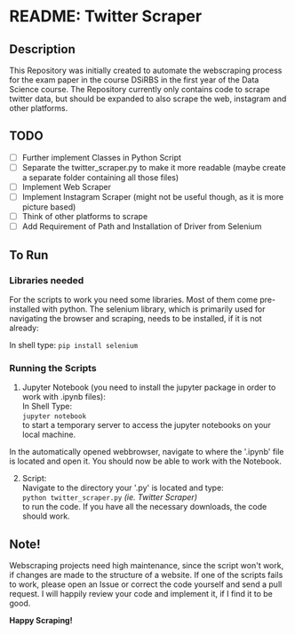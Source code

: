 # README: Twitter Scraper

## Description

This Repository was initially created to automate the webscraping process for the exam paper in the course DSiRBS in the first year of the Data Science course.
The Repository currently only contains code to scrape twitter data, but should be expanded to also scrape the web, instagram and other platforms.

## TODO

- [ ] Further implement Classes in Python Script
- [ ] Separate the twitter_scraper.py to make it more readable (maybe create a separate folder containing all those files)
- [ ] Implement Web Scraper
- [ ] Implement Instagram Scraper (might not be useful though, as it is more picture based)
- [ ] Think of other platforms to scrape
- [ ] Add Requirement of Path and Installation of Driver from Selenium

## To Run
### Libraries needed
For the scripts to work you need some libraries. Most of them come pre-installed with python. The selenium library, which is primarily used for navigating the browser and scraping, needs to be installed, if it is not already:  

In shell type:
`pip install selenium`

### Running the Scripts
1. Jupyter Notebook (you need to install the jupyter package in order to work with .ipynb files):  
In Shell Type:  
`jupyter notebook`  
to start a temporary server to access the jupyter notebooks on your local machine. 

In the automatically opened webbrowser, navigate to where the '.ipynb' file is located and open it. You should now be able to work with the Notebook.

2. Script:  
Navigate to the directory your '.py' is located and type:  
`python twitter_scraper.py` *(ie. Twitter Scraper)*  
to run the code. If you have all the necessary downloads, the code should work.

## Note!
Webscraping projects need high maintenance, since the script won't work, if changes are made to the structure of a website. If one of the scripts fails to work, please open an Issue or correct the code yourself and send a pull request. I will happily review your code and implement it, if I find it to be good.


**Happy Scraping!**
